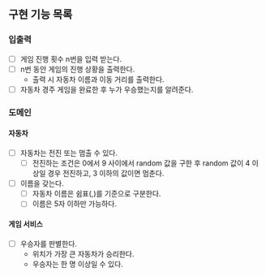 ## 구현 기능 목록

### 입출력
- [ ] 게임 진행 횟수 n번을 입력 받는다.
- [ ] n번 동안 게임의 진행 상황을 출력한다.
  - 출력 시 자동차 이름과 이동 거리를 출력한다.
- [ ] 자동차 경주 게임을 완료한 후 누가 우승했는지를 알려준다. 

### 도메인

#### 자동차
- [ ] 자동차는 전진 또는 멈출 수 있다.
  - [ ] 전진하는 조건은 0에서 9 사이에서 random 값을 구한 후 random 값이 4 이상일 경우 전진하고, 3 이하의 값이면 멈춘다.
- [ ] 이름을 갖는다.
  - [ ] 자동차 이름은 쉼표(,)를 기준으로 구분한다.
  - [ ] 이름은 5자 이하만 가능하다.

#### 게임 서비스
- [ ] 우승자를 판별한다.
  - 위치가 가장 큰 자동차가 승리한다.
  - 우승자는 한 명 이상일 수 있다.

